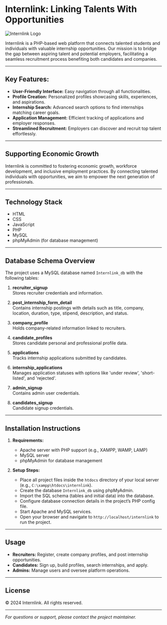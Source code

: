 # Internlink: Linking Talents With Opportunities

![Internlink Logo](https://github.com/user-attachments/assets/fb62883f-754f-4448-b117-1ebe23f8b0d8)

Internlink is a PHP-based web platform that connects talented students and individuals with valuable internship opportunities. Our mission is to bridge the gap between aspiring talent and potential employers, facilitating a seamless recruitment process benefiting both candidates and companies.

---

## Key Features:

- **User-Friendly Interface:** Easy navigation through all functionalities.
- **Profile Creation:** Personalized profiles showcasing skills, experiences, and aspirations.
- **Internship Search:** Advanced search options to find internships matching career goals.
- **Application Management:** Efficient tracking of applications and employer responses.
- **Streamlined Recruitment:** Employers can discover and recruit top talent effortlessly.

---

## Supporting Economic Growth

Internlink is committed to fostering economic growth, workforce development, and inclusive employment practices. By connecting talented individuals with opportunities, we aim to empower the next generation of professionals.

---

## Technology Stack

- HTML  
- CSS  
- JavaScript  
- PHP  
- MySQL  
- phpMyAdmin (for database management)

---

## Database Schema Overview

The project uses a MySQL database named `Internlink_db` with the following tables:

1. **recruiter_signup**  
   Stores recruiter credentials and information.

2. **post_internship_form_detail**  
   Contains internship postings with details such as title, company, location, duration, type, stipend, description, and status.

3. **company_profile**  
   Holds company-related information linked to recruiters.

4. **candidate_profiles**  
   Stores candidate personal and professional profile data.

5. **applications**  
   Tracks internship applications submitted by candidates.

6. **internship_applications**  
   Manages application statuses with options like 'under review', 'short-listed', and 'rejected'.

7. **admin_signup**  
   Contains admin user credentials.

8. **candidates_signup**  
   Candidate signup credentials.

---

## Installation Instructions

1. **Requirements:**  
   - Apache server with PHP support (e.g., XAMPP, WAMP, LAMP)  
   - MySQL server  
   - phpMyAdmin for database management

2. **Setup Steps:**  
   - Place all project files inside the `htdocs` directory of your local server (e.g., `C:\xampp\htdocs\internlink`).  
   - Create the database `Internlink_db` using phpMyAdmin.  
   - Import the SQL schema (tables and initial data) into the database.  
   - Configure database connection details in the project’s PHP config file.  
   - Start Apache and MySQL services.  
   - Open your browser and navigate to `http://localhost/internlink` to run the project.

---

## Usage

- **Recruiters:** Register, create company profiles, and post internship opportunities.  
- **Candidates:** Sign up, build profiles, search internships, and apply.  
- **Admins:** Manage users and oversee platform operations.

---

## License

© 2024 Internlink. All rights reserved.

---

*For questions or support, please contact the project maintainer.*

